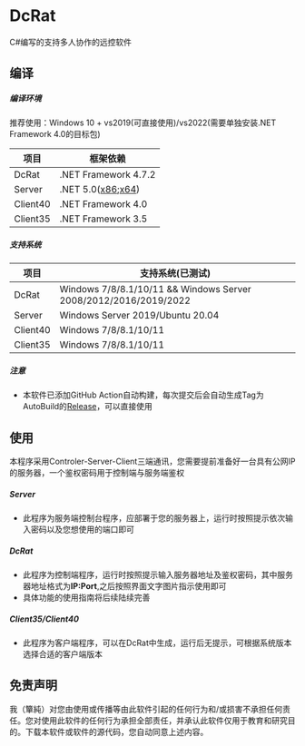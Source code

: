 # DcRat

C#编写的支持多人协作的远控软件

## 编译

##### 编译环境

推荐使用：Windows 10 + vs2019(可直接使用)/vs2022(需要单独安装.NET Framework 4.0的目标包)

|项目|框架依赖|
|  ----  | ----  |
|DcRat|.NET Framework 4.7.2|
|Server|.NET 5.0([x86](https://dotnet.microsoft.com/en-us/download/dotnet/thank-you/runtime-desktop-5.0.15-windows-x86-installer);[x64](https://dotnet.microsoft.com/en-us/download/dotnet/thank-you/runtime-desktop-5.0.15-windows-x64-installer))|
|Client40|.NET Framework 4.0|
|Client35|.NET Framework 3.5|


##### 支持系统
|项目|支持系统(已测试)|
|  ----  | ----  |
|DcRat|Windows 7/8/8.1/10/11 && Windows Server 2008/2012/2016/2019/2022|
|Server|Windows Server 2019/Ubuntu 20.04|
|Client40|Windows 7/8/8.1/10/11|
|Client35|Windows 7/8/8.1/10/11|

##### 注意

- 本软件已添加GitHub Action自动构建，每次提交后会自动生成Tag为AutoBuild的[Release](https://github.com/Paragravity/DcRat/releases/tag/AutoBuild)，可以直接使用

## 使用

本程序采用Controler-Server-Client三端通讯，您需要提前准备好一台具有公网IP的服务器，一个鉴权密码用于控制端与服务端鉴权

##### Server
- 此程序为服务端控制台程序，应部署于您的服务器上，运行时按照提示依次输入密码以及您想使用的端口即可

##### DcRat
- 此程序为控制端程序，运行时按照提示输入服务器地址及鉴权密码，其中服务器地址格式为**IP:Port**,之后按照界面文字图片指示使用即可
- 具体功能的使用指南将后续陆续完善

##### Client35/Client40
- 此程序为客户端程序，可以在DcRat中生成，运行后无提示，可根据系统版本选择合适的客户端版本

## 免责声明

我（簞純）对您由使用或传播等由此软件引起的任何行为和/或损害不承担任何责任。您对使用此软件的任何行为承担全部责任，并承认此软件仅用于教育和研究目的。下载本软件或软件的源代码，您自动同意上述内容。 
